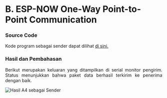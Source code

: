 # B. ESP-NOW One-Way Point-to-Point Communication

### Source Code
Kode program sebagai sender dapat dilihat <a href="">di sini.</a>

### Hasil dan Pembahasan
<p align="justify">Berikut merupakan keluaran yang ditampilkan di serial monitor pengirim. Status menunjukkan bahwa paket data berhasil
terkirim ke penerima dengan baik.</p>

![Hasil A4 sebagai Sender](https://github.com/raolaay/SistemEmbedded/assets/145360333/bc436ede-b4f7-43ba-902d-2ae330de9dd6)
